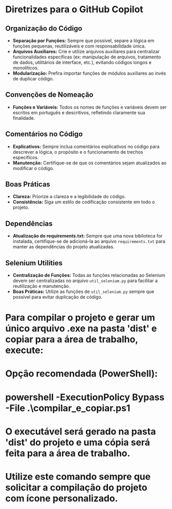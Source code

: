 # Diretrizes para o GitHub Copilot

## Organização do Código
- **Separação por Funções:** Sempre que possível, separe a lógica em funções pequenas, reutilizáveis e com responsabilidade única.
- **Arquivos Auxiliares:** Crie e utilize arquivos auxiliares para centralizar funcionalidades específicas (ex: manipulação de arquivos, tratamento de dados, utilitários de interface, etc.), evitando códigos longos e monolíticos.
- **Modularização:** Prefira importar funções de módulos auxiliares ao invés de duplicar código.

## Convenções de Nomeação
- **Funções e Variáveis:** Todos os nomes de funções e variáveis devem ser escritos em português e descritivos, refletindo claramente sua finalidade.

## Comentários no Código
- **Explicativos:** Sempre inclua comentários explicativos no código para descrever a lógica, o propósito e o funcionamento de trechos específicos.
- **Manutenção:** Certifique-se de que os comentários sejam atualizados ao modificar o código.

## Boas Práticas
- **Clareza:** Priorize a clareza e a legibilidade do código.
- **Consistência:** Siga um estilo de codificação consistente em todo o projeto.

## Dependências
- **Atualização do requirements.txt:** Sempre que uma nova biblioteca for instalada, certifique-se de adicioná-la ao arquivo `requirements.txt` para manter as dependências do projeto atualizadas.

## Selenium Utilities
- **Centralização de Funções:** Todas as funções relacionadas ao Selenium devem ser centralizadas no arquivo `util_selenium.py` para facilitar a reutilização e manutenção.
- **Boas Práticas:** Utilize as funções de `util_selenium.py` sempre que possível para evitar duplicação de código.

# Para compilar o projeto e gerar um único arquivo .exe na pasta 'dist' e copiar para a área de trabalho, execute:
#
# Opção recomendada (PowerShell):
#
#   powershell -ExecutionPolicy Bypass -File .\compilar_e_copiar.ps1
#
#
# O executável será gerado na pasta 'dist' do projeto e uma cópia será feita para a área de trabalho.
# Utilize este comando sempre que solicitar a compilação do projeto com ícone personalizado.